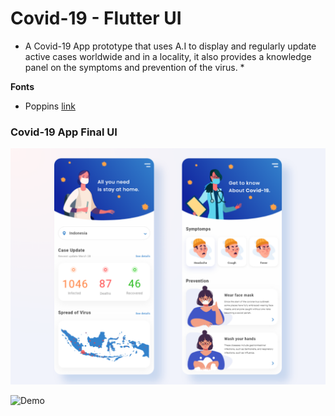 # Covid-19 - Flutter UI

* A Covid-19 App prototype that uses A.I to display and regularly update active cases worldwide and in a locality, it also provides a knowledge panel on the symptoms and prevention of the virus. *

**Fonts**

- Poppins [link](https://fonts.google.com/specimen/Poppins)

### Covid-19 App Final UI

![App UI](/covid_19.png)

![Demo](https://user-images.githubusercontent.com/5730051/79185949-8acf3c80-7e42-11ea-984d-b098cfee5cd1.gif)
